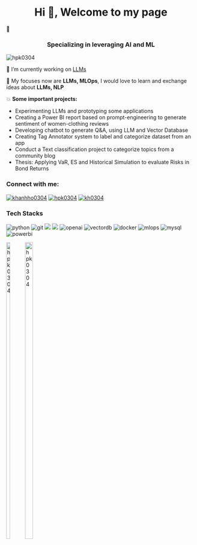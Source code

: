 <h1 align="center">Hi 👋, Welcome to my page </h1> 🌱
<h3 align="center">Specializing in leveraging AI and ML</h3>
<a align="center" role="img" viewBox="0 0 24 24" xmlns="http://www.w3.org/2000/svg"

<p align="center"> <img src="https://komarev.com/ghpvc/?username=hpk0304&label=Profile%20views&color=0e75b6&style=flat" alt="hpk0304" /> </p>

🔭 I’m currently working on [LLMs](https://github.com/dibro/23w-practical-engineering-llms)

🌱 My focuses now are **LLMs, MLOps**, I would love to learn and exchange ideas about **LLMs, NLP**

💥 **Some important projects:**
- Experimenting LLMs and prototyping some applications
- Creating a Power BI report based on prompt-engineering to generate sentiment of women-clothing reviews
- Developing chatbot to generate Q&A, using LLM and Vector Database
- Creating Tag Annotator system to label and categorize dataset from an app
- Conduct a Text classification project to categorize topics from a community blog
- Thesis: Applying VaR, ES and Historical Simulation to evaluate Risks in Bond Returns
  
<h3 align="left">Connect with me:</h3>
<p align="left">
<a href="https://linkedin.com/in/khanhho0304" target="blank"><img align="center" src="https://img.shields.io/badge/LinkedIn-0077B5?style=for-the-badge&logo=linkedin&logoColor=white" alt="khanhho0304" /></a>
<a href="mailto:hpk0304@gmail.com"><img align="center" src="https://img.shields.io/badge/Gmail-D14836?style=for-the-badge&logo=gmail&logoColor=white" alt="hpk0304" /></a>
<a href="https://kaggle.com/kh0304" target="blank"><img align="center" src="https://img.shields.io/badge/Kaggle-20BEFF?style=for-the-badge&logo=kaggle&logoColor=white" alt="kh0304" /></a>
</p>

<h3 align="left">Tech Stacks</h3>
<p align="left"> <img src="https://img.shields.io/badge/Python-3776AB?style=for-the-badge&logo=python&logoColor=white" alt="python"/> <img src="https://img.shields.io/badge/Git-F05032?style=for-the-badge&logo=git&logoColor=white" alt="git"/>
<img src="https://img.shields.io/badge/sklearn-1.3.2-F7931E?style=for-the-badge&logo=scikit-learn&logoColor=white" /> <img src="https://img.shields.io/badge/TensorFlow-FF6F00?style=for-the-badge&logo=tensorflow&logoColor=white" /> <img src="https://img.shields.io/badge/OpenAI-black?style=for-the-badge&logo=openai&logoColor=white" alt="openai"/> <img src="https://img.shields.io/badge/Vector_DB-5D3FE8?style=for-the-badge&logo=vector&logoColor=white" alt="vectordb"/> <img src="https://img.shields.io/badge/Docker-2496ED?style=for-the-badge&logo=docker&logoColor=white" alt="docker"/> <img src="https://img.shields.io/badge/MLOps-035956?style=for-the-badge&logo=mlops&logoColor=white" alt="mlops"/> <img src="https://img.shields.io/badge/MySQL-4479A1?style=for-the-badge&logo=mysql&logoColor=white" alt="mysql"/> <img src="https://img.shields.io/badge/Power_BI-F2C811?style=for-the-badge&logo=powerbi&logoColor=white" alt="powerbi"/> </a> </p>

<p align="left"> <a style="display: inline-block; width: 10%"> <img src="https://github-readme-stats.vercel.app/api?username=hpk0304&show_icons=true&locale=en" alt="hpk0304" style="width:45%" />
<a style="display: inline-block; width: 20%"> <img src="https://github-readme-streak-stats.herokuapp.com/?user=hpk0304&" alt="hpk0304" style="width: 45%" /> </a> </p>



